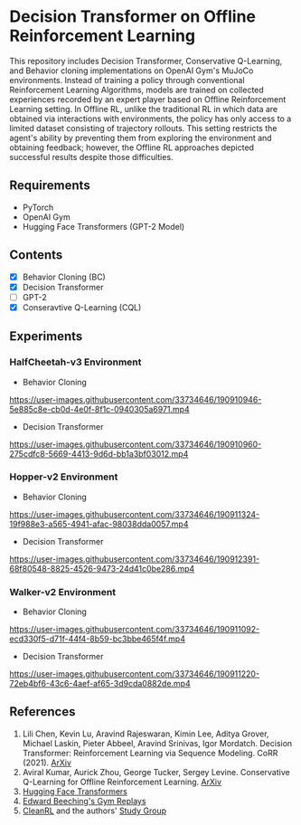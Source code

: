 # Decision Transformer on Offline Reinforcement Learning

This repository includes Decision Transformer, Conservative Q-Learning, and Behavior cloning implementations on OpenAI Gym's MuJoCo environments. Instead of training a policy through conventional Reinforcement Learning Algorithms, models are trained on collected experiences recorded by an expert player based on Offline Reinforcement Learning setting. In Offline RL, unlike the traditional RL in which data are obtained via interactions with environments, the policy has only access to a limited dataset consisting of trajectory rollouts. This setting restricts the agent's ability by preventing them from exploring the environment and obtaining feedback; however, the Offline RL approaches depicted successful results despite those difficulties. 

## Requirements

* PyTorch
* OpenAI Gym
* Hugging Face Transformers (GPT-2 Model)

## Contents
  - [x] Behavior Cloning (BC)
  - [x] Decision Transformer
  - [ ] GPT-2
  - [x] Conseravtive Q-Learning (CQL)
  
## Experiments
### HalfCheetah-v3 Environment

* Behavior Cloning

https://user-images.githubusercontent.com/33734646/190910946-5e885c8e-cb0d-4e0f-8f1c-0940305a6971.mp4

* Decision Transformer

https://user-images.githubusercontent.com/33734646/190910960-275cdfc8-5669-4413-9d6d-bb1a3bf03012.mp4



### Hopper-v2 Environment

* Behavior Cloning


https://user-images.githubusercontent.com/33734646/190911324-19f988e3-a565-4941-afac-98038dda0057.mp4


* Decision Transformer


https://user-images.githubusercontent.com/33734646/190912391-68f80548-8825-4526-9473-24d41c0be286.mp4



### Walker-v2 Environment

* Behavior Cloning

https://user-images.githubusercontent.com/33734646/190911092-ecd330f5-d71f-44f4-8b59-bc3bbe465f4f.mp4

* Decision Transformer


https://user-images.githubusercontent.com/33734646/190911220-72eb4bf6-43c6-4aef-af65-3d9cda0882de.mp4



## References

1. Lili Chen, Kevin Lu, Aravind Rajeswaran, Kimin Lee, Aditya Grover, Michael Laskin, Pieter Abbeel, Aravind Srinivas, Igor Mordatch. Decision Transformer: Reinforcement Learning via Sequence Modeling. CoRR (2021). [ArXiv](https://arxiv.org/abs/2106.01345)
2. Aviral Kumar, Aurick Zhou, George Tucker, Sergey Levine. Conservative Q-Learning for Offline Reinforcement Learning. [ArXiv](https://arxiv.org/abs/2006.04779)
3. [Hugging Face Transformers](https://github.com/huggingface/transformers)
4. [Edward Beeching's Gym Replays](https://huggingface.co/datasets/edbeeching/decision_transformer_gym_replay)
5. [CleanRL](https://github.com/vwxyzjn/cleanrl) and the authors' [Study Group](https://youtu.be/AjudkPZKIr4)
